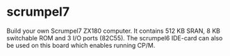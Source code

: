 # scrumpel7
Build your own Scrumpel7 ZX180 computer.
It contains 512 KB SRAN, 8 KB switchable ROM and 3 I/O ports (82C55).
The scrumpel6 IDE-card can also be used on this board which enables running CP/M.
